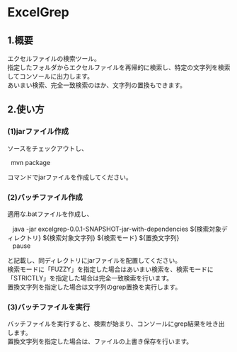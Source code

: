 ExcelGrep
============

## 1.概要
エクセルファイルの検索ツール。  
指定したフォルダからエクセルファイルを再帰的に検索し、特定の文字列を検索してコンソールに出力します。  
あいまい検索、完全一致検索のほか、文字列の置換もできます。

## 2.使い方
### (1)jarファイル作成
ソースをチェックアウトし、

    mvn package

コマンドでjarファイルを作成してください。

### (2)バッチファイル作成
適用な.batファイルを作成し、

    java -jar excelgrep-0.0.1-SNAPSHOT-jar-with-dependencies ${検索対象ディレクトリ} ${検索対象文字列} ${検索モード} ${置換文字列}  
    pause

と記載し、同ディレクトリにjarファイルを配置してください。  
検索モードに「FUZZY」を指定した場合はあいまい検索を、検索モードに「STRICTLY」を指定した場合は完全一致検索を行います。  
置換文字列を指定した場合は文字列のgrep置換を実行します。

### (3)バッチファイルを実行
バッチファイルを実行すると、検索が始まり、コンソールにgrep結果を吐き出します。  
置換文字列を指定した場合は、ファイルの上書き保存を行います。  
